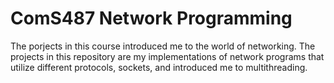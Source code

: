 # ComS487 Network Programming
The porjects in this course introduced me to the world of networking.
The projects in this repository are my implementations of network programs that utilize different protocols, sockets, and introduced me to multithreading.
